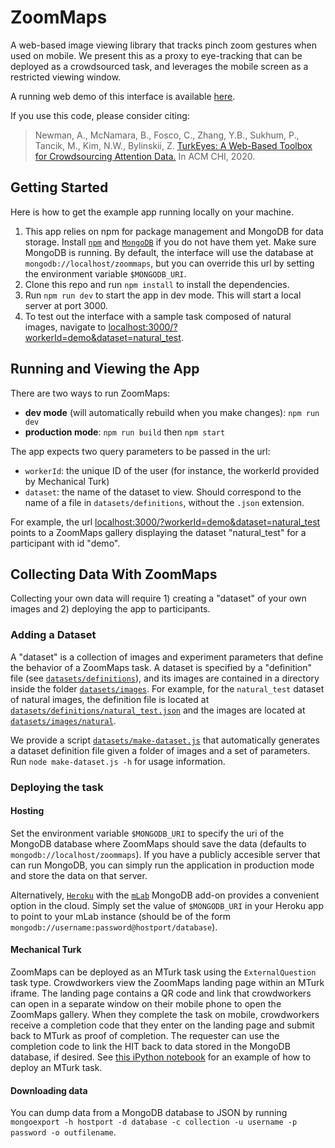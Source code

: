 # ZoomMaps

A web-based image viewing library that tracks pinch zoom gestures when used on mobile. We present this as a proxy to eye-tracking that can be deployed as a crowdsourced task, and leverages the mobile screen as a restricted viewing window.

A running web demo of this interface is available [here](http://zoommaps.csail.mit.edu:5136/?workerId=demo&dataset=natural_test).

If you use this code, please consider citing:

> Newman, A., McNamara, B., Fosco, C., Zhang, Y.B., Sukhum, P., Tancik, M., Kim, N.W., Bylinskii, Z. [TurkEyes: A Web-Based Toolbox for Crowdsourcing Attention Data.](http://turkeyes.mit.edu/) In ACM CHI, 2020.

## Getting Started
Here is how to get the example app running locally on your machine. 

1. This app relies on npm for package management and MongoDB for data storage. Install [`npm`](https://www.npmjs.com/get-npm) and [`MongoDB`](https://docs.mongodb.com/manual/installation/) if you do not have them yet. Make sure MongoDB is running. By default, the interface will use the database at `mongodb://localhost/zoommaps`, but you can override this url by setting the environment variable `$MONGODB_URI`.
3. Clone this repo and run `npm install` to install the dependencies. 
4. Run `npm run dev` to start the app in dev mode. This will start a local server at port 3000.
5. To test out the interface with a sample task composed of natural images, navigate to [localhost:3000/?workerId=demo&dataset=natural_test](http://localhost:3000/?workerId=demo&dataset=natural_test).

## Running and Viewing the App 

There are two ways to run ZoomMaps: 
* **dev mode** (will automatically rebuild when you make changes): `npm run dev`
* **production mode**: `npm run build` then `npm start`

The app expects two query parameters to be passed in the url:
* `workerId`: the unique ID of the user (for instance, the workerId provided by Mechanical Turk)
* `dataset`: the name of the dataset to view. Should correspond to the name of a file in `datasets/definitions`, without the `.json` extension. 

For example, the url [localhost:3000/?workerId=demo&dataset=natural_test](http://localhost:3000/?workerId=demo&dataset=natural_test) points to a ZoomMaps gallery displaying the dataset "natural_test" for a participant with id "demo". 

## Collecting Data With ZoomMaps

Collecting your own data will require 1) creating a "dataset" of your own images and 2) deploying the app to participants. 

### Adding a Dataset
A "dataset" is a collection of images and experiment parameters that define the behavior of a ZoomMaps task. A dataset is specified by a "definition" file (see [`datasets/definitions`](https://github.com/turkeyes/zoommaps/tree/master/datasets/definitions)), and its images are contained in a directory inside the folder [`datasets/images`](https://github.com/turkeyes/zoommaps/tree/master/datasets/images). For example, for the `natural_test` dataset of natural images, the definition file is located at [`datasets/definitions/natural_test.json`](https://github.com/turkeyes/zoommaps/blob/master/datasets/definitions/natural_test.json) and the images are located at [`datasets/images/natural`](https://github.com/turkeyes/zoommaps/tree/master/datasets/images/natural).

We provide a script [`datasets/make-dataset.js`](https://github.com/turkeyes/zoommaps/blob/master/datasets/make-dataset.js) that automatically generates a dataset definition file given a folder of images and a set of parameters. Run `node make-dataset.js -h` for usage information. 

### Deploying the task 

#### Hosting
Set the environment variable `$MONGODB_URI` to specify the uri of the MongoDB database where ZoomMaps should save the data (defaults to `mongodb://localhost/zoommaps`). If you have a publicly accesible server that can run MongoDB, you can simply run the application in production mode and store the data on that server. 

Alternatively, [`Heroku`](https://www.heroku.com/) with the [`mLab`](https://elements.heroku.com/addons/mongolab) MongoDB add-on provides a convenient option in the cloud. Simply set the value of `$MONGODB_URI` in your Heroku app to point to your mLab instance (should be of the form `mongodb://username:password@hostport/database`). 

#### Mechanical Turk
ZoomMaps can be deployed as an MTurk task using the `ExternalQuestion` task type. Crowdworkers view the ZoomMaps landing page within an MTurk iframe. The landing page contains a QR code and link that crowdworkers can open in a separate window on their mobile phone to open the ZoomMaps gallery. When they complete the task on mobile, crowdworkers receive a completion code that they enter on the landing page and submit back to MTurk as proof of completion. The requester can use the completion code to link the HIT back to data stored in the MongoDB database, if desired. See [this iPython notebook](https://github.com/a-newman/mturk-template/blob/master/mturk/mturk.ipynb) for an example of how to deploy an MTurk task.

#### Downloading data
You can dump data from a MongoDB database to JSON by running `mongoexport -h hostport -d database -c collection -u username -p password -o outfilename`. 
